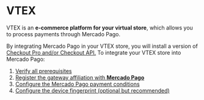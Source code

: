 # VTEX

VTEX is an **e-commerce platform for your virtual store**, which allows you to process payments through Mercado Pago.

By integrating Mercado Pago in your VTEX store, you will install a version of [Checkout Pro and/or Checkout API.](https://www.mercadopago[FAKER][URL][DOMAIN]/herramientas-para-vender/cobrar) To integrate your VTEX store into Mercado Pago:

1. [Verify all prerequisites](https://www.mercadopago[FAKER][URL][DOMAIN]/developers/en/guides/vtex/prerequisites)
2. [Register the gateway affiliation with **Mercado Pago**](https://www.mercadopago[FAKER][URL][DOMAIN]/developers/en/guides/vtex/gateway-affiliations)
3. [Configure the Mercado Pago payment conditions](https://www.mercadopago[FAKER][URL][DOMAIN]/developers/en/guides/vtex/configure-payment-conditions)
4. [Configure the device fingerprint (optional but recommended)](https://www.mercadopago[FAKER][URL][DOMAIN]/developers/en/guides/vtex/device-fingerprint)